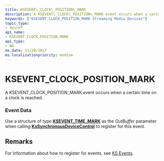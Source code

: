 ```yaml
---
title: KSEVENT\_CLOCK\_POSITION\_MARK
description: A KSEVENT\_CLOCK\_POSITION\_MARK event occurs when a certain time on a clock is reached.
keywords: ["KSEVENT_CLOCK_POSITION_MARK Streaming Media Devices"]
topic_type:
- apiref
api_name:
- KSEVENT_CLOCK_POSITION_MARK
api_type:
- NA
ms.date: 11/28/2017
ms.localizationpriority: medium
---
```


# KSEVENT\_CLOCK\_POSITION\_MARK


A KSEVENT\_CLOCK\_POSITION\_MARK event occurs when a certain time on a clock is reached.

### <span id="event_data"></span><span id="EVENT_DATA"></span>Event Data

Use a structure of type [**KSEVENT\_TIME\_MARK**](/windows-hardware/drivers/ddi/ks/ns-ks-ksevent_time_mark) as the *OutBuffer* parameter when calling [**KsSynchronousDeviceControl**](/windows-hardware/drivers/ddi/ksproxy/nf-ksproxy-kssynchronousdevicecontrol) to register for this event.

## Remarks

For information about how to register for events, see [KS Events](./ks-events.md).

 

